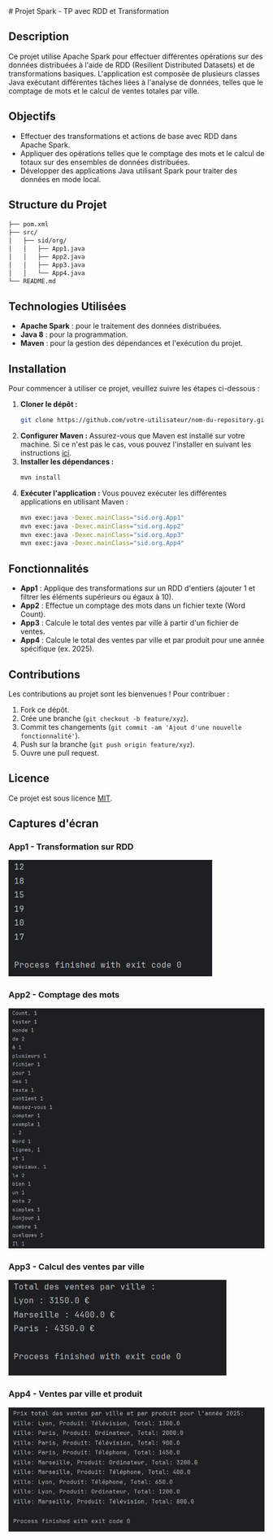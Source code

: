 <!DOCTYPE html>
<html lang="fr">
<head>
# Projet Spark - TP avec RDD et Transformation

## Description
Ce projet utilise Apache Spark pour effectuer différentes opérations sur des données distribuées à l'aide de RDD (Resilient Distributed Datasets) et de transformations basiques. L'application est composée de plusieurs classes Java exécutant différentes tâches liées à l'analyse de données, telles que le comptage de mots et le calcul de ventes totales par ville.

## Objectifs
- Effectuer des transformations et actions de base avec RDD dans Apache Spark.
- Appliquer des opérations telles que le comptage des mots et le calcul de totaux sur des ensembles de données distribuées.
- Développer des applications Java utilisant Spark pour traiter des données en mode local.

## Structure du Projet

    ├── pom.xml
    ├── src/
    │   ├── sid/org/
    │   │   ├── App1.java
    │   │   ├── App2.java
    │   │   ├── App3.java
    │   │   └── App4.java
    └── README.md

## Technologies Utilisées
- **Apache Spark** : pour le traitement des données distribuées.
- **Java 8** : pour la programmation.
- **Maven** : pour la gestion des dépendances et l'exécution du projet.

## Installation
Pour commencer à utiliser ce projet, veuillez suivre les étapes ci-dessous :
1. **Cloner le dépôt :**
    ```bash
    git clone https://github.com/votre-utilisateur/nom-du-repository.git
    ```
2. **Configurer Maven :**
   Assurez-vous que Maven est installé sur votre machine. Si ce n'est pas le cas, vous pouvez l'installer en suivant les instructions [ici](https://maven.apache.org/install.html).
3. **Installer les dépendances :**
    ```bash
    mvn install
    ```
4. **Exécuter l'application :**
   Vous pouvez exécuter les différentes applications en utilisant Maven :
    ```bash
    mvn exec:java -Dexec.mainClass="sid.org.App1"
    mvn exec:java -Dexec.mainClass="sid.org.App2"
    mvn exec:java -Dexec.mainClass="sid.org.App3"
    mvn exec:java -Dexec.mainClass="sid.org.App4"
    ```

## Fonctionnalités
- **App1** : Applique des transformations sur un RDD d'entiers (ajouter 1 et filtrer les éléments supérieurs ou égaux à 10).
- **App2** : Effectue un comptage des mots dans un fichier texte (Word Count).
- **App3** : Calcule le total des ventes par ville à partir d'un fichier de ventes.
- **App4** : Calcule le total des ventes par ville et par produit pour une année spécifique (ex. 2025).

## Contributions
Les contributions au projet sont les bienvenues ! Pour contribuer :
1. Fork ce dépôt.
2. Crée une branche (`git checkout -b feature/xyz`).
3. Commit tes changements (`git commit -am 'Ajout d'une nouvelle fonctionnalité'`).
4. Push sur la branche (`git push origin feature/xyz`).
5. Ouvre une pull request.

## Licence
Ce projet est sous licence [MIT](https://opensource.org/licenses/MIT).

## Captures d'écran

### App1 - Transformation sur RDD
![App1 - Transformation sur RDD](Capture/screenshot_app1.png)

### App2 - Comptage des mots
![App2 - Comptage des mots](Capture/screenshot_app2.png)

### App3 - Calcul des ventes par ville
![App3 - Calcul des ventes par ville](Capture/screenshot_app3.png)

### App4 - Ventes par ville et produit
![App4 - Ventes par ville et produit](Capture/screenshot_app4.png)
  
